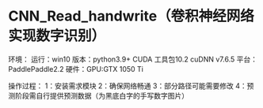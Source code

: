 # CNN_Read_handwrite（卷积神经网络实现数字识别）

环境： 运行：win10 版本：python3.9+ CUDA 工具包10.2 cuDNN v7.6.5 平台：PaddlePaddle2.2 硬件：GPU:GTX 1050 Ti

操作过程： 1：安装需求模块 2：确保网络畅通 3：部分路径可能需要修改 4：预测阶段需自行提供预测数据（为黑底白字的手写数字图片）
